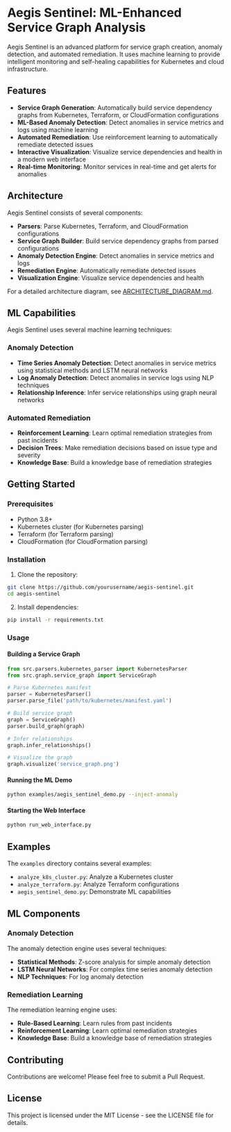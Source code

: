 # Aegis Sentinel: ML-Enhanced Service Graph Analysis

Aegis Sentinel is an advanced platform for service graph creation, anomaly detection, and automated remediation. It uses machine learning to provide intelligent monitoring and self-healing capabilities for Kubernetes and cloud infrastructure.

## Features

- **Service Graph Generation**: Automatically build service dependency graphs from Kubernetes, Terraform, or CloudFormation configurations
- **ML-Based Anomaly Detection**: Detect anomalies in service metrics and logs using machine learning
- **Automated Remediation**: Use reinforcement learning to automatically remediate detected issues
- **Interactive Visualization**: Visualize service dependencies and health in a modern web interface
- **Real-time Monitoring**: Monitor services in real-time and get alerts for anomalies

## Architecture

Aegis Sentinel consists of several components:

- **Parsers**: Parse Kubernetes, Terraform, and CloudFormation configurations
- **Service Graph Builder**: Build service dependency graphs from parsed configurations
- **Anomaly Detection Engine**: Detect anomalies in service metrics and logs
- **Remediation Engine**: Automatically remediate detected issues
- **Visualization Engine**: Visualize service dependencies and health

For a detailed architecture diagram, see [ARCHITECTURE_DIAGRAM.md](ARCHITECTURE_DIAGRAM.md).

## ML Capabilities

Aegis Sentinel uses several machine learning techniques:

### Anomaly Detection

- **Time Series Anomaly Detection**: Detect anomalies in service metrics using statistical methods and LSTM neural networks
- **Log Anomaly Detection**: Detect anomalies in service logs using NLP techniques
- **Relationship Inference**: Infer service relationships using graph neural networks

### Automated Remediation

- **Reinforcement Learning**: Learn optimal remediation strategies from past incidents
- **Decision Trees**: Make remediation decisions based on issue type and severity
- **Knowledge Base**: Build a knowledge base of remediation strategies

## Getting Started

### Prerequisites

- Python 3.8+
- Kubernetes cluster (for Kubernetes parsing)
- Terraform (for Terraform parsing)
- CloudFormation (for CloudFormation parsing)

### Installation

1. Clone the repository:

```bash
git clone https://github.com/yourusername/aegis-sentinel.git
cd aegis-sentinel
```

2. Install dependencies:

```bash
pip install -r requirements.txt
```

### Usage

#### Building a Service Graph

```python
from src.parsers.kubernetes_parser import KubernetesParser
from src.graph.service_graph import ServiceGraph

# Parse Kubernetes manifest
parser = KubernetesParser()
parser.parse_file('path/to/kubernetes/manifest.yaml')

# Build service graph
graph = ServiceGraph()
parser.build_graph(graph)

# Infer relationships
graph.infer_relationships()

# Visualize the graph
graph.visualize('service_graph.png')
```

#### Running the ML Demo

```bash
python examples/aegis_sentinel_demo.py --inject-anomaly
```

#### Starting the Web Interface

```bash
python run_web_interface.py
```

## Examples

The `examples` directory contains several examples:

- `analyze_k8s_cluster.py`: Analyze a Kubernetes cluster
- `analyze_terraform.py`: Analyze Terraform configurations
- `aegis_sentinel_demo.py`: Demonstrate ML capabilities

## ML Components

### Anomaly Detection

The anomaly detection engine uses several techniques:

- **Statistical Methods**: Z-score analysis for simple anomaly detection
- **LSTM Neural Networks**: For complex time series anomaly detection
- **NLP Techniques**: For log anomaly detection

### Remediation Learning

The remediation learning engine uses:

- **Rule-Based Learning**: Learn rules from past incidents
- **Reinforcement Learning**: Learn optimal remediation strategies
- **Knowledge Base**: Build a knowledge base of remediation strategies

## Contributing

Contributions are welcome! Please feel free to submit a Pull Request.

## License

This project is licensed under the MIT License - see the LICENSE file for details.